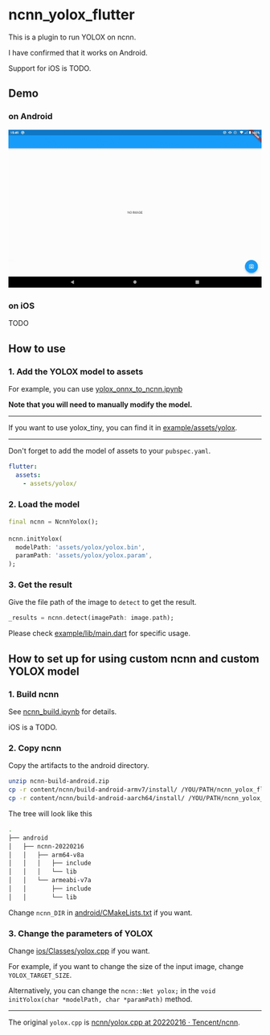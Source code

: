 # ncnn_yolox_flutter

This is a plugin to run YOLOX on ncnn.

I have confirmed that it works on Android.

Support for iOS is TODO.

## Demo

### on Android

![android_demo.gif](screenshots/android_demo.gif)

### on iOS

TODO

## How to use

### 1. Add the YOLOX model to assets

For example, you can use [yolox_onnx_to_ncnn.ipynb](notebooks/yolox_onnx_to_ncnn.ipynb)

**Note that you will need to manually modify the model.**

---

If you want to use yolox_tiny, you can find it in [example/assets/yolox](example/assets/yolox).

---

Don't forget to add the model of assets to your `pubspec.yaml`.

```pubspec.yaml
flutter:
  assets:
    - assets/yolox/
```

### 2. Load the model

```dart
final ncnn = NcnnYolox();

ncnn.initYolox(
  modelPath: 'assets/yolox/yolox.bin',
  paramPath: 'assets/yolox/yolox.param',
);
```

### 3. Get the result

Give the file path of the image to `detect` to get the result.

```dart
_results = ncnn.detect(imagePath: image.path);
```

Please check [example/lib/main.dart](example/lib/main.dart) for specific usage.

## How to set up for using custom ncnn and custom YOLOX model

### 1. Build ncnn

See [ncnn_build.ipynb](notebooks/ncnn_build.ipynb) for details.

iOS is a TODO.

### 2. Copy ncnn

Copy the artifacts to the android directory.

```sh
unzip ncnn-build-android.zip
cp -r content/ncnn/build-android-armv7/install/ /YOU/PATH/ncnn_yolox_flutter/android/ncnn-20220216/armeabi-v7a/
cp -r content/ncnn/build-android-aarch64/install/ /YOU/PATH/ncnn_yolox_flutter/android/ncnn-20220216/arm64-v8a/
```

The tree will look like this

```sh
.
├── android
│   ├── ncnn-20220216
│   │   ├── arm64-v8a
│   │   │   ├── include
│   │   │   └── lib
│   │   └── armeabi-v7a
│   │       ├── include
│   │       └── lib
```

Change `ncnn_DIR` in [android/CMakeLists.txt](android/CMakeLists.txt) if you want.

### 3. Change the parameters of YOLOX

Change [ios/Classes/yolox.cpp](IOS/Classes/yolox.cpp) if you want.

For example, if you want to change the size of the input image, change `YOLOX_TARGET_SIZE`.

Alternatively, you can change the `ncnn::Net yolox;` in the `void initYolox(char *modelPath, char *paramPath)` method.

---

The original `yolox.cpp` is [ncnn/yolox\.cpp at 20220216 · Tencent/ncnn](https://github.com/Tencent/ncnn/blob/20220216/examples/yolox.cpp).

